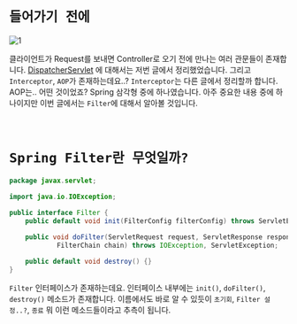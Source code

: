 # `들어가기 전에`

![1](https://user-images.githubusercontent.com/45676906/116671110-86d57480-a9db-11eb-98e8-00e944812410.png)

클라이언트가 Request를 보내면 Controller로 오기 전에 만나는 여러 관문들이 존재합니다. [DispatcherServlet](https://github.com/wjdrbs96/Gyunny_Spring_Study/blob/master/spring/3%EC%A3%BC%EC%B0%A8/DispatcherServlet%20%EC%9D%B4%EB%9E%80%3F.md) 에 대해서는 저번 글에서 정리했었습니다. 
그리고 `Interceptor`, `AOP`가 존재하는데요..?  `Interceptor`는 다른 글에서 정리할까 합니다. AOP는.. 어떤 것이었죠? Spring 삼각형 중에 하나였습니다. 아주 중요한 내용 중에 하나이지만 이번 글에서는 `Filter`에 대해서 알아볼 것입니다.

<br>

# `Spring Filter란 무엇일까?`

```java
package javax.servlet;

import java.io.IOException;

public interface Filter {
    public default void init(FilterConfig filterConfig) throws ServletException {}
    
    public void doFilter(ServletRequest request, ServletResponse response,
            FilterChain chain) throws IOException, ServletException;

    public default void destroy() {}
}
```

`Filter` 인터페이스가 존재하는데요. 인터페이스 내부에는 `init()`, `doFilter()`, `destroy()` 메소드가 존재합니다. 이름에서도 바로 알 수 있듯이 `초기회`, `Filter 설정..?`, `종료` 뭐 이런 메소드들이라고 추측이 됩니다. 

